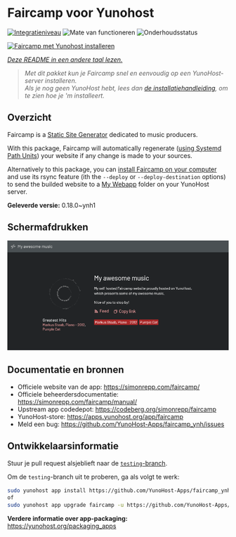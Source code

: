 <!--
NB: Deze README is automatisch gegenereerd door <https://github.com/YunoHost/apps/tree/master/tools/readme_generator>
Hij mag NIET handmatig aangepast worden.
-->

# Faircamp voor Yunohost

[![Integratieniveau](https://dash.yunohost.org/integration/faircamp.svg)](https://ci-apps.yunohost.org/ci/apps/faircamp/) ![Mate van functioneren](https://ci-apps.yunohost.org/ci/badges/faircamp.status.svg) ![Onderhoudsstatus](https://ci-apps.yunohost.org/ci/badges/faircamp.maintain.svg)

[![Faircamp met Yunohost installeren](https://install-app.yunohost.org/install-with-yunohost.svg)](https://install-app.yunohost.org/?app=faircamp)

*[Deze README in een andere taal lezen.](./ALL_README.md)*

> *Met dit pakket kun je Faircamp snel en eenvoudig op een YunoHost-server installeren.*  
> *Als je nog geen YunoHost hebt, lees dan [de installatiehandleiding](https://yunohost.org/install), om te zien hoe je 'm installeert.*

## Overzicht

Faircamp is a [Static Site Generator](https://en.wikipedia.org/wiki/Static_site_generator) dedicated to music producers.

With this package, Faircamp will automatically regenerate ([using Systemd Path Units](https://www.putorius.net/systemd-path-units.html)) your website if any change is made to your sources.

Alternatively to this package, you can [install Faircamp on your computer](https://simonrepp.com/faircamp/manual/installation.html) and use its rsync feature (ith the `--deploy` or `--deploy-destination` options) to send the builded website to a [My Webapp](https://apps.yunohost.org/app/my_webapp) folder on your YunoHost server.


**Geleverde versie:** 0.18.0~ynh1

## Schermafdrukken

![Schermafdrukken van Faircamp](./doc/screenshots/faircamp-screenshot.png)

## Documentatie en bronnen

- Officiele website van de app: <https://simonrepp.com/faircamp/>
- Officiele beheerdersdocumentatie: <https://simonrepp.com/faircamp/manual/>
- Upstream app codedepot: <https://codeberg.org/simonrepp/faircamp>
- YunoHost-store: <https://apps.yunohost.org/app/faircamp>
- Meld een bug: <https://github.com/YunoHost-Apps/faircamp_ynh/issues>

## Ontwikkelaarsinformatie

Stuur je pull request alsjeblieft naar de [`testing`-branch](https://github.com/YunoHost-Apps/faircamp_ynh/tree/testing).

Om de `testing`-branch uit te proberen, ga als volgt te werk:

```bash
sudo yunohost app install https://github.com/YunoHost-Apps/faircamp_ynh/tree/testing --debug
of
sudo yunohost app upgrade faircamp -u https://github.com/YunoHost-Apps/faircamp_ynh/tree/testing --debug
```

**Verdere informatie over app-packaging:** <https://yunohost.org/packaging_apps>
